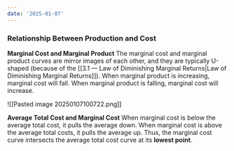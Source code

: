 ```yaml
---
date: '2025-01-07'
---
```

### Relationship Between Production and Cost

**Marginal Cost and Marginal Product**
The marginal cost and marginal product curves are mirror images of each other, and they are typically U-shaped (because of the [[3.1 — Law of Diminishing Marginal Returns|Law of Diminishing Marginal Returns]]). When marginal product is increasing, marginal cost will fall. When marginal product is falling, marginal cost will increase.

![[Pasted image 20250107100722.png]]

**Average Total Cost and Marginal Cost**
When marginal cost is below the average total cost, it pulls the average down. When marginal cost is above the average total costs, it pulls the average up. Thus, the marginal cost curve intersects the average total cost curve at its **lowest point**.